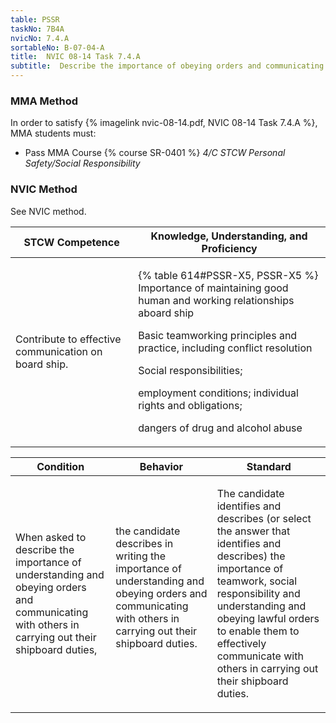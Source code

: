 ```yaml
---
table: PSSR
taskNo: 7B4A
nvicNo: 7.4.A 
sortableNo: B-07-04-A
title:  NVIC 08-14 Task 7.4.A
subtitle:  Describe the importance of obeying orders and communicating with others
---
```



### MMA Method

In order to satisfy  {% imagelink nvic-08-14.pdf, NVIC 08-14 Task 7.4.A %}, MMA students must:

* Pass MMA Course {% course SR-0401 %}  *4/C STCW Personal Safety/Social Responsibility*


### NVIC Method

<a onclick="togglevisibility('nvic_methods')" >See NVIC method.</a>

<div id='nvic_methods' class='hide'>

<table>
<thead>
<tr>
<th class='forty'> STCW Competence </th>
<th class='sixty'> Knowledge, Understanding, and Proficiency </th>
</tr>
</thead>




<tbody>
<tr><td markdown='1'>

Contribute to effective communication on board ship.

</td><td markdown='1'>

{% table 614#PSSR-X5, PSSR-X5 %} Importance of maintaining good human and working relationships aboard ship 

Basic teamworking principles and practice, including conflict resolution 

Social responsibilities; 

employment conditions; individual rights and obligations; 

dangers of drug and alcohol abuse

</td></tr>


</tbody>
</table>


<table>
<thead>
<tr><th class='twenty'>  Condition </th><th class='twenty'> Behavior </th><th  class='sixty'>Standard </th></tr>
</thead>
<tbody >



<tr><td markdown='1'>

When asked to describe the importance of understanding and obeying orders and communicating with others in carrying out their shipboard duties,

</td><td markdown='1'>

the candidate describes in writing the importance of understanding and obeying orders and communicating with others in carrying out their shipboard duties.

<br>

<div class="tooltip" markdown='1'>



</div>


</td><td markdown='1'>

The candidate identifies and describes (or select the answer that identifies and describes) the importance of teamwork, social responsibility and understanding and obeying lawful orders to enable them to effectively communicate with others in carrying out their shipboard duties.

</td></tr>
</tbody>
</table>
</div>

